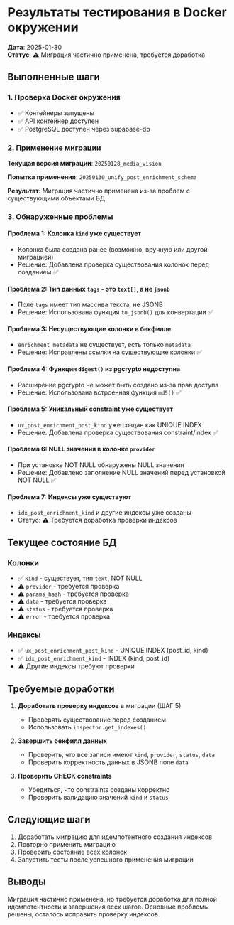 # Результаты тестирования в Docker окружении

**Дата**: 2025-01-30  
**Статус**: ⚠️ Миграция частично применена, требуется доработка

## Выполненные шаги

### 1. Проверка Docker окружения
- ✅ Контейнеры запущены
- ✅ API контейнер доступен
- ✅ PostgreSQL доступен через supabase-db

### 2. Применение миграции

**Текущая версия миграции**: `20250128_media_vision`

**Попытка применения**: `20250130_unify_post_enrichment_schema`

**Результат**: Миграция частично применена из-за проблем с существующими объектами БД

### 3. Обнаруженные проблемы

#### Проблема 1: Колонка `kind` уже существует
- Колонка была создана ранее (возможно, вручную или другой миграцией)
- Решение: Добавлена проверка существования колонок перед созданием ✅

#### Проблема 2: Тип данных `tags` - это `text[]`, а не `jsonb`
- Поле `tags` имеет тип массива текста, не JSONB
- Решение: Использована функция `to_jsonb()` для конвертации ✅

#### Проблема 3: Несуществующие колонки в бекфилле
- `enrichment_metadata` не существует, есть только `metadata`
- Решение: Исправлены ссылки на существующие колонки ✅

#### Проблема 4: Функция `digest()` из pgcrypto недоступна
- Расширение pgcrypto не может быть создано из-за прав доступа
- Решение: Использована встроенная функция `md5()` ✅

#### Проблема 5: Уникальный constraint уже существует
- `ux_post_enrichment_post_kind` уже создан как UNIQUE INDEX
- Решение: Добавлена проверка существования constraint/index ✅

#### Проблема 6: NULL значения в колонке `provider`
- При установке NOT NULL обнаружены NULL значения
- Решение: Добавлено заполнение NULL значений перед установкой NOT NULL ✅

#### Проблема 7: Индексы уже существуют
- `idx_post_enrichment_kind` и другие индексы уже созданы
- Статус: ⚠️ Требуется доработка проверки индексов

## Текущее состояние БД

### Колонки
- ✅ `kind` - существует, тип `text`, NOT NULL
- ⚠️ `provider` - требуется проверка
- ⚠️ `params_hash` - требуется проверка
- ⚠️ `data` - требуется проверка
- ⚠️ `status` - требуется проверка
- ⚠️ `error` - требуется проверка

### Индексы
- ✅ `ux_post_enrichment_post_kind` - UNIQUE INDEX (post_id, kind)
- ✅ `idx_post_enrichment_kind` - INDEX (kind, post_id)
- ⚠️ Другие индексы требуют проверки

## Требуемые доработки

1. **Доработать проверку индексов** в миграции (ШАГ 5)
   - Проверять существование перед созданием
   - Использовать `inspector.get_indexes()`

2. **Завершить бекфилл данных**
   - Проверить, что все записи имеют `kind`, `provider`, `status`, `data`
   - Проверить корректность данных в JSONB поле `data`

3. **Проверить CHECK constraints**
   - Убедиться, что constraints созданы корректно
   - Проверить валидацию значений `kind` и `status`

## Следующие шаги

1. Доработать миграцию для идемпотентного создания индексов
2. Повторно применить миграцию
3. Проверить состояние всех колонок
4. Запустить тесты после успешного применения миграции

## Выводы

Миграция частично применена, но требуется доработка для полной идемпотентности и завершения всех шагов. Основные проблемы решены, осталось исправить проверку индексов.

